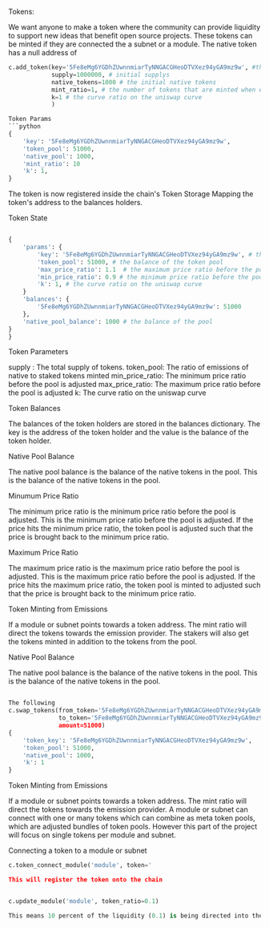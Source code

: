 
Tokens:

We want anyone to make a token where the community can provide liquidity to support new ideas that benefit open source projects. These tokens can be minted if they are connected the a subnet or a module. The native token has a null address of 

```python
c.add_token(key='5Fe8eMg6YGDhZUwnnmiarTyNNGACGHeoDTVXez94yGA9mz9w', #the key of the token
            supply=1000000, # initial supplys
            native_tokens=1000 # the initial native tokens 
            mint_ratio=1, # the number of tokens that are minted when emission enters from a module or a subnet
            k=1 # the curve ratio on the uniswap curve
            )

Token Params
```python
{
    'key': '5Fe8eMg6YGDhZUwnnmiarTyNNGACGHeoDTVXez94yGA9mz9w',
    'token_pool': 51000,
    'native_pool': 1000,
    'mint_ratio': 10
    'k': 1,
} 
```

The token is now registered inside the chain's Token Storage Mapping the token's address to the balances holders.


Token State
```python

{
    'params': {
        'key': '5Fe8eMg6YGDhZUwnnmiarTyNNGACGHeoDTVXez94yGA9mz9w', # the key of the token
        'token_pool': 51000, # the balance of the token pool
        'max_price_ratio': 1.1  # the maximum price ratio before the pool is adjusted
        'min_price_ratio': 0.9 # the minimum price ratio before the pool is adjustedssss
        'k': 1, # the curve ratio on the uniswap curve
    } 
    'balances': {
        '5Fe8eMg6YGDhZUwnnmiarTyNNGACGHeoDTVXez94yGA9mz9w': 51000
    },
    'native_pool_balance': 1000 # the balance of the pool
}
}

```

Token Parameters

supply : The total supply of tokens. 
token_pool: The ratio of emissions of native to staked tokens minted
min_price_ratio: The minimum price ratio before the pool is adjusted
max_price_ratio: The maximum price ratio before the pool is adjusted
k: The curve ratio on the uniswap curve

Token Balances

The balances of the token holders are stored in the balances dictionary. The key is the address of the token holder and the value is the balance of the token holder.

Native Pool Balance

The native pool balance is the balance of the native tokens in the pool. This is the balance of the native tokens in the pool.

Minumum Price Ratio

The minimum price ratio is the minimum price ratio before the pool is adjusted. This is the minimum price ratio before the pool is adjusted. If the price hits the minimum price ratio, the token pool is adjusted such that the price is brought back to the minimum price ratio.

Maximum Price Ratio

The maximum price ratio is the maximum price ratio before the pool is adjusted. This is the maximum price ratio before the pool is adjusted. If the price hits the maximum price ratio, the token pool is minted to  adjusted such that the price is brought back to the minimum price ratio.


Token Minting from Emissions

If a module or subnet points towards a token address. The mint ratio will direct the tokens towards the emission provider. The stakers will also get the tokens minted in addition to the tokens from the pool. 


Native Pool Balance

The native pool balance is the balance of the native tokens in the pool. This is the balance of the native tokens in the pool. 

 
```python

The following 
c.swap_tokens(from_token='5Fe8eMg6YGDhZUwnnmiarTyNNGACGHeoDTVXez94yGA9mz9w', 
              to_token='5Fe8eMg6YGDhZUwnnmiarTyNNGACGHeoDTVXez94yGA9mz9w
              amount=51000)
{
    'token_key': '5Fe8eMg6YGDhZUwnnmiarTyNNGACGHeoDTVXez94yGA9mz9w',
    'token_pool': 51000,
    'native_pool': 1000,
    'k': 1
}
```

Token Minting from Emissions

If a module or subnet points towards a token address. The mint ratio will direct the tokens towards the emission provider. A module or subnet can connect with one or many tokens which can combine as meta token pools, which are adjusted bundles of token pools. However this part of the project will focus on single tokens per module and subnet.

Connecting a token to a module or subnet

```python
c.token_connect_module('module', token='

This will register the token onto the chain


c.update_module('module', token_ratio=0.1)

This means 10 percent of the liquidity (0.1) is being directed into the pool while getting the tokens minted in addition to the tokens from the pool. This forces less volitility as it incentivizes volume.